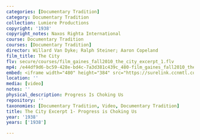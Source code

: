 ```yaml
---
categories: [Documentary Tradition]
category: Documentary Tradition
collection: Lumiere Productions
copyright: '1938'
copyright_notes: Naxos Righta International
course: Documentary Tradition
courses: [Documentary Tradition]
director: Willard Van Dyke; Ralph Steiner; Aaron Copeland
film_title: The City
flv: secure/courses/film_gaines_fall2010_the_city_excerpt_1.flv
mp4: /e44df9d6-bc59-428e-bd4c-7a3d381c439c_480-film_gaines_fall2010_the_city_excerpt_1.mp4
embed: <iframe width="480" height="384" src="https://surelink.ccnmtl.columbia.edu/video/?player=mp4_secure_stream&file=/e44df9d6-bc59-428e-bd4c-7a3d381c439c_480-film_gaines_fall2010_the_city_excerpt_1.mp4&width=480&height=360&poster=https://d369ay3g98xik5.cloudfront.net/thumbs/2016/11/17/e44df9d6-bc59-428e-bd4c-7a3d381c439c-00003.jpg&authtype=wind"></iframe>
location: ''
media: [video]
notes: ''
physical_description: Progress Is Choking Us
repository: ''
taxonomies: [Documentary Tradition, Video, Documentary Tradition]
title: The City Excerpt 1- Progress is Choking Us
year: '1938'
years: ['1938']

---
```

